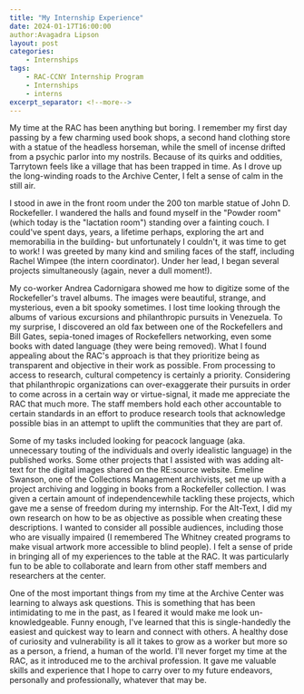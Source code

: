 ```yaml
---
title: "My Internship Experience"
date: 2024-01-17T16:00:00
author:Avagadra Lipson 
layout: post
categories:
    - Internships
tags:
    - RAC-CCNY Internship Program
    - Internships
    - interns
excerpt_separator: <!--more-->
---
```


My time at the RAC has been anything but boring. I remember my first day passing by a few charming used book shops, a second hand clothing store with a statue of the headless horseman, while the smell of incense drifted from a psychic parlor into my nostrils. Because of its quirks and oddities, Tarrytown feels like a village that has been trapped in time. As I drove up the long-winding roads to the Archive Center, I felt a sense of calm in the still air. 

<!--more-->

I stood in awe in the front room under the 200 ton marble statue of John D. Rockefeller. I wandered the halls and found myself in the "Powder room" (which today is the "lactation room") standing over a fainting couch. I could've spent days, years, a lifetime perhaps, exploring the art and memorabilia in the building- but unfortunately I couldn't, it was time to get to work! I was greeted by many kind and smiling faces of the staff, including Rachel Wimpee (the intern coordinator). Under her lead, I began several projects simultaneously (again, never a dull moment!).

My co-worker Andrea Cadornigara showed me how to digitize some of the Rockefeller's travel albums. The images were beautiful, strange, and mysterious, even a bit spooky sometimes. I lost time looking through the albums of various excursions and philanthropic pursuits in Venezuela. To my surprise, I discovered an old fax between one of the Rockefellers and Bill Gates, sepia-toned images of Rockefellers networking, even some books with dated language (they were being removed). What I found appealing about the RAC's approach is that they prioritize being as transparent and objective in their work as possible. From processing to access to research, cultural competency is certainly a priority. Considering that philanthropic organizations can over-exaggerate their pursuits in order to come across in a certain way or virtue-signal, it made me appreciate the RAC that much more. The staff members hold each other accountable to certain standards in an effort to produce research tools that acknowledge possible bias in an attempt to uplift the communities that they are part of. 

Some of my tasks included looking for peacock language (aka. unnecessary touting of the individuals and overly idealistic language) in the published works. Some other projects that I assisted with was adding alt-text for the digital images shared on the RE:source website. Emeline Swanson, one of the Collections Management archivists, set me up with a project archiving and logging in books from a Rockefeller collection. I was given a certain amount of independencewhile tackling these projects, which gave me a sense of freedom during my internship. For the Alt-Text, I did my own research on how to be as objective as possible when creating these descriptions. I wanted to consider all possible audiences, including those who are visually impaired (I remembered The Whitney created programs to make visual artwork more accessible to blind people). I felt a sense of pride in bringing all of my experiences to the table at the RAC. It was particularly fun to be able to collaborate and learn from other staff members and researchers at the center. 

One of the most important things from my time at the Archive Center was learning to always ask questions. This is something that has been intimidating to me in the past, as I feared it would make me look un-knowledgeable. Funny enough, I've learned that this is single-handedly the easiest and quickest way to learn and connect with others. A healthy dose of curiosity and vulnerability is all it takes to grow as a worker but more so as a person, a friend, a human of the world. I'll never forget my time at the RAC, as it introduced me to the archival profession. It gave me valuable skills and experience that I hope to carry over to my future endeavors, personally and professionally, whatever that may be.
